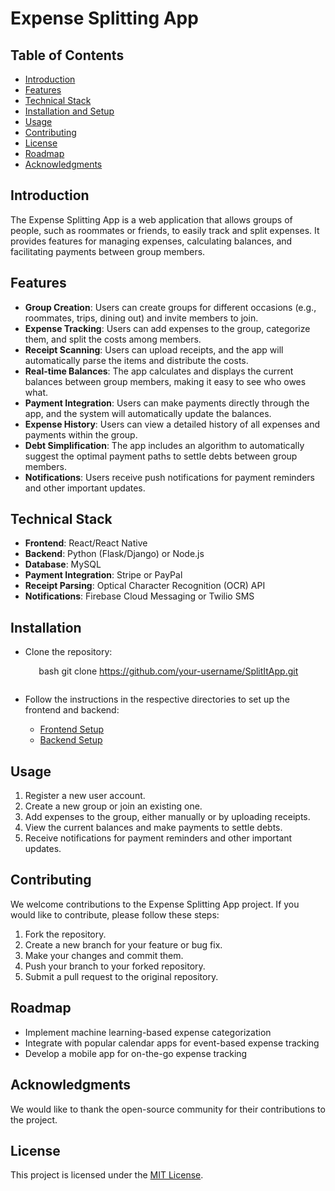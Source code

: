 # Expense Splitting App

## Table of Contents
- [Introduction](#introduction)
- [Features](#features)
- [Technical Stack](#technical-stack)
- [Installation and Setup](#installation)
- [Usage](#usage)
- [Contributing](#contributing)
- [License](#license)
- [Roadmap](#roadmap)
- [Acknowledgments](#acknowledgments)

## Introduction
The Expense Splitting App is a web application that allows groups of people, such as roommates or friends, to easily track and split expenses. It provides features for managing expenses, calculating balances, and facilitating payments between group members.

## Features
- **Group Creation**: Users can create groups for different occasions (e.g., roommates, trips, dining out) and invite members to join.
- **Expense Tracking**: Users can add expenses to the group, categorize them, and split the costs among members.
- **Receipt Scanning**: Users can upload receipts, and the app will automatically parse the items and distribute the costs.
- **Real-time Balances**: The app calculates and displays the current balances between group members, making it easy to see who owes what.
- **Payment Integration**: Users can make payments directly through the app, and the system will automatically update the balances.
- **Expense History**: Users can view a detailed history of all expenses and payments within the group.
- **Debt Simplification**: The app includes an algorithm to automatically suggest the optimal payment paths to settle debts between group members.
- **Notifications**: Users receive push notifications for payment reminders and other important updates.

## Technical Stack
- **Frontend**: React/React Native
- **Backend**: Python (Flask/Django) or Node.js
- **Database**: MySQL
- **Payment Integration**: Stripe or PayPal
- **Receipt Parsing**: Optical Character Recognition (OCR) API
- **Notifications**: Firebase Cloud Messaging or Twilio SMS

## Installation

- Clone the repository:

   ```   ```bash
   git clone https://github.com/your-username/SplitItApp.git
   ```

- Follow the instructions in the respective directories to set up the frontend and backend:

   - [Frontend Setup](expense-splitting-app/frontend/README.md)
   - [Backend Setup](expense-splitting-app/backend/README.md)

## Usage
1. Register a new user account.
2. Create a new group or join an existing one.
3. Add expenses to the group, either manually or by uploading receipts.
4. View the current balances and make payments to settle debts.
5. Receive notifications for payment reminders and other important updates.

## Contributing
We welcome contributions to the Expense Splitting App project. If you would like to contribute, please follow these steps:

1. Fork the repository.
2. Create a new branch for your feature or bug fix.
3. Make your changes and commit them.
4. Push your branch to your forked repository.
5. Submit a pull request to the original repository.

## Roadmap
- Implement machine learning-based expense categorization
- Integrate with popular calendar apps for event-based expense tracking
- Develop a mobile app for on-the-go expense tracking

## Acknowledgments
We would like to thank the open-source community for their contributions to the project.

## License
This project is licensed under the [MIT License](LICENSE).